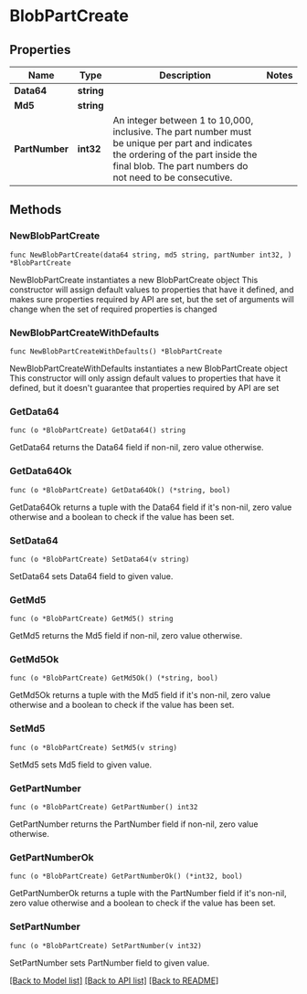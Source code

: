# BlobPartCreate

## Properties

Name | Type | Description | Notes
------------ | ------------- | ------------- | -------------
**Data64** | **string** |  | 
**Md5** | **string** |  | 
**PartNumber** | **int32** | An integer between 1 to 10,000, inclusive. The part number must be unique per part and indicates the ordering of the part inside the final blob. The part numbers do not need to be consecutive.  | 

## Methods

### NewBlobPartCreate

`func NewBlobPartCreate(data64 string, md5 string, partNumber int32, ) *BlobPartCreate`

NewBlobPartCreate instantiates a new BlobPartCreate object
This constructor will assign default values to properties that have it defined,
and makes sure properties required by API are set, but the set of arguments
will change when the set of required properties is changed

### NewBlobPartCreateWithDefaults

`func NewBlobPartCreateWithDefaults() *BlobPartCreate`

NewBlobPartCreateWithDefaults instantiates a new BlobPartCreate object
This constructor will only assign default values to properties that have it defined,
but it doesn't guarantee that properties required by API are set

### GetData64

`func (o *BlobPartCreate) GetData64() string`

GetData64 returns the Data64 field if non-nil, zero value otherwise.

### GetData64Ok

`func (o *BlobPartCreate) GetData64Ok() (*string, bool)`

GetData64Ok returns a tuple with the Data64 field if it's non-nil, zero value otherwise
and a boolean to check if the value has been set.

### SetData64

`func (o *BlobPartCreate) SetData64(v string)`

SetData64 sets Data64 field to given value.


### GetMd5

`func (o *BlobPartCreate) GetMd5() string`

GetMd5 returns the Md5 field if non-nil, zero value otherwise.

### GetMd5Ok

`func (o *BlobPartCreate) GetMd5Ok() (*string, bool)`

GetMd5Ok returns a tuple with the Md5 field if it's non-nil, zero value otherwise
and a boolean to check if the value has been set.

### SetMd5

`func (o *BlobPartCreate) SetMd5(v string)`

SetMd5 sets Md5 field to given value.


### GetPartNumber

`func (o *BlobPartCreate) GetPartNumber() int32`

GetPartNumber returns the PartNumber field if non-nil, zero value otherwise.

### GetPartNumberOk

`func (o *BlobPartCreate) GetPartNumberOk() (*int32, bool)`

GetPartNumberOk returns a tuple with the PartNumber field if it's non-nil, zero value otherwise
and a boolean to check if the value has been set.

### SetPartNumber

`func (o *BlobPartCreate) SetPartNumber(v int32)`

SetPartNumber sets PartNumber field to given value.



[[Back to Model list]](../README.md#documentation-for-models) [[Back to API list]](../README.md#documentation-for-api-endpoints) [[Back to README]](../README.md)


